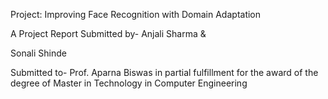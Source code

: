 Project: Improving Face Recognition with Domain Adaptation


A Project Report
Submitted by-
Anjali Sharma &

Sonali Shinde


Submitted to-
Prof. Aparna Biswas
in partial fulfillment for the award of the degree of Master in Technology in Computer Engineering
